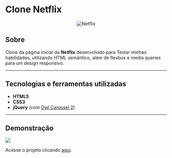 # Clone Netflix
<p align="center">
	<img src="https://i.imgur.com/eV0qwNs.jpg" width"250" alt="Netflix" title="Clone Netflix">
</p>

## Sobre   
Clone da página inicial da **Netflix** desenvolvido para Testar minhas habilidades, utilizando HTML semântico, além de flexbox e media queries para um design responsivo.

---

## Tecnologias e ferramentas utilizadas
- **HTML5**
- **CSS3**
- **jQuery** (com [Owl Carousel 2](https://owlcarousel2.github.io/OwlCarousel2/))

---

## Demonstração

![](https://i.imgur.com/vqYuFyz.png)   

Acesse o projeto clicando [aqui](https://guilhermesdb.github.io/Netflix_clone/).
